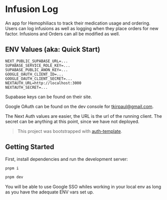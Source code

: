 # Infusion Log

An app for Hemophiliacs to track their medication usage and ordering. Users can log infusions as well as logging when they place orders for new factor. Infusions and Orders can all be modified as well.

## ENV Values (aka: Quick Start)

```
NEXT_PUBLIC_SUPABASE_URL=...
SUPABASE_SERVICE_ROLE_KEY=...
SUPABASE_PUBLIC_ANON_KEY=...
GOOGLE_OAUTH_CLIENT_ID=...
GOOGLE_OAUTH_CLIENT_SECRET=...
NEXTAUTH_URL=http://localhost:3000
NEXTAUTH_SECRET=...
```

Supabase keys can be found on their site.

Google OAuth can be found on the dev console for tkirpaul@gmail.com.

The Next Auth values are easier, the URL is the url of the running client. The secret can be anything at this point, since we have not deployed.

> This project was bootstrapped with [auth-template](https://github.com/trevorkirpaul/auth-template).

## Getting Started

First, install dependencies and run the development server:

```bash
pnpm i

pnpm dev
```

You will be able to use Google SSO whiles working in your local env as long as you have the adequate ENV vars set up.
